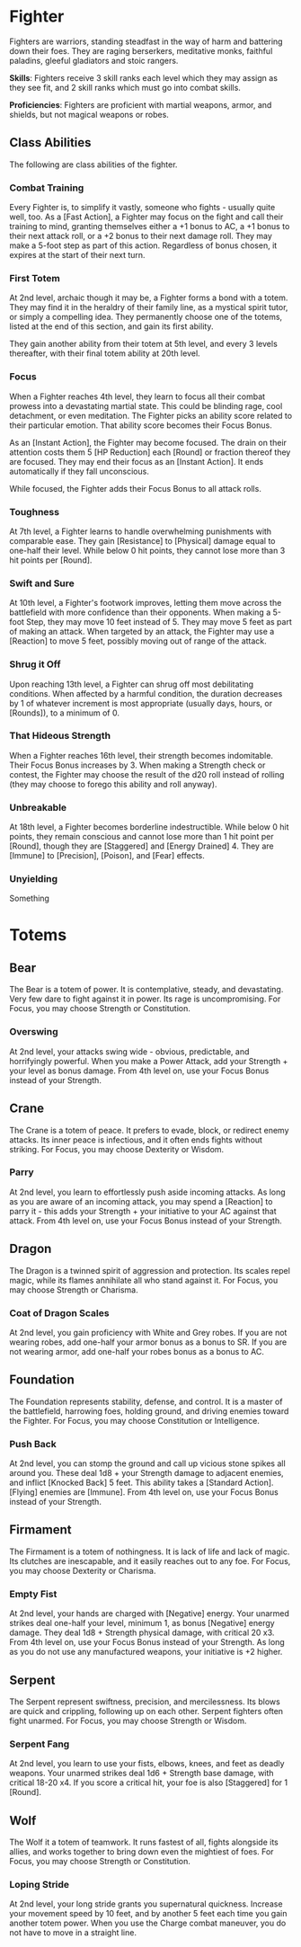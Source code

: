 # Fighter
Fighters are warriors, standing steadfast in the way of harm and battering down their foes. They are raging berserkers, meditative monks, faithful paladins, gleeful gladiators and stoic rangers.

__Skills__: Fighters receive 3 skill ranks each level which they may assign as they see fit, and 2 skill ranks which must go into combat skills.

__Proficiencies__: Fighters are proficient with martial weapons, armor, and shields, but not magical weapons or robes.

## Class Abilities
The following are class abilities of the fighter.

### Combat Training
Every Fighter is, to simplify it vastly, someone who fights - usually quite well, too. As a [Fast Action], a Fighter may focus on the fight and call their training to mind, granting themselves either a +1 bonus to AC, a +1 bonus to their next attack roll, or a +2 bonus to their next damage roll. They may make a 5-foot step as part of this action. Regardless of bonus chosen, it expires at the start of their next turn.

### First Totem
At 2nd level, archaic though it may be, a Fighter forms a bond with a totem. They may find it in the heraldry of their family line, as a mystical spirit tutor, or simply a compelling idea. They permanently choose one of the totems, listed at the end of this section, and gain its first ability.

They gain another ability from their totem at 5th level, and every 3 levels thereafter, with their final totem ability at 20th level.

### Focus
When a Fighter reaches 4th level, they learn to focus all their combat prowess into a devastating martial state. This could be blinding rage, cool detachment, or even meditation. The Fighter picks an ability score related to their particular emotion. That ability score becomes their Focus Bonus.

As an [Instant Action], the Fighter may become focused. The drain on their attention costs them 5 [HP Reduction] each [Round] or fraction thereof they are focused. They may end their focus as an [Instant Action]. It ends automatically if they fall unconscious.

While focused, the Fighter adds their Focus Bonus to all attack rolls.

### Toughness
At 7th level, a Fighter learns to handle overwhelming punishments with comparable ease. They gain [Resistance] to [Physical] damage equal to one-half their level. While below 0 hit points, they cannot lose more than 3 hit points per [Round].

### Swift and Sure
At 10th level, a Fighter's footwork improves, letting them move across the battlefield with more confidence than their opponents. When making a 5-foot Step, they may move 10 feet instead of 5. They may move 5 feet as part of making an attack. When targeted by an attack, the Fighter may use a [Reaction] to move 5 feet, possibly moving out of range of the attack.

### Shrug it Off
Upon reaching 13th level, a Fighter can shrug off most debilitating conditions. When affected by a harmful condition, the duration decreases by 1 of whatever increment is most appropriate (usually days, hours, or [Rounds]), to a minimum of 0.

### That Hideous Strength
When a Fighter reaches 16th level, their strength becomes indomitable. Their Focus Bonus increases by 3. When making a Strength check or contest, the Fighter may choose the result of the d20 roll instead of rolling (they may choose to forego this ability and roll anyway).

### Unbreakable
At 18th level, a Fighter becomes borderline indestructible. While below 0 hit points, they remain conscious and cannot lose more than 1 hit point per [Round], though they are [Staggered] and [Energy Drained] 4. They are [Immune] to [Precision], [Poison], and [Fear] effects.

### Unyielding
Something

# Totems

## Bear
The Bear is a totem of power. It is contemplative, steady, and devastating. Very few dare to fight against it in power. Its rage is uncompromising. For Focus, you may choose Strength or Constitution.

### Overswing
At 2nd level, your attacks swing wide - obvious, predictable, and horrifyingly powerful. When you make a Power Attack, add your Strength + your level as bonus damage. From 4th level on, use your Focus Bonus instead of your Strength.

## Crane
The Crane is a totem of peace. It prefers to evade, block, or redirect enemy attacks. Its inner peace is infectious, and it often ends fights without striking. For Focus, you may choose Dexterity or Wisdom.

### Parry
At 2nd level, you learn to effortlessly push aside incoming attacks. As long as you are aware of an incoming attack, you may spend a [Reaction] to parry it - this adds your Strength + your initiative to your AC against that attack. From 4th level on, use your Focus Bonus instead of your Strength.

## Dragon
The Dragon is a twinned spirit of aggression and protection. Its scales repel magic, while its flames annihilate all who stand against it. For Focus, you may choose Strength or Charisma.

### Coat of Dragon Scales
At 2nd level, you gain proficiency with White and Grey robes. If you are not wearing robes, add one-half your armor bonus as a bonus to SR. If you are not wearing armor, add one-half your robes bonus as a bonus to AC.

## Foundation
The Foundation represents stability, defense, and control. It is a master of the battlefield, harrowing foes, holding ground, and driving enemies toward the Fighter. For Focus, you may choose Constitution or Intelligence.

### Push Back
At 2nd level, you can stomp the ground and call up vicious stone spikes all around you. These deal 1d8 + your Strength damage to adjacent enemies, and inflict [Knocked Back] 5 feet. This ability takes a [Standard Action]. [Flying] enemies are [Immune]. From 4th level on, use your Focus Bonus instead of your Strength.

## Firmament
The Firmament is a totem of nothingness. It is lack of life and lack of magic. Its clutches are inescapable, and it easily reaches out to any foe. For Focus, you may choose Dexterity or Charisma.

### Empty Fist
At 2nd level, your hands are charged with [Negative] energy. Your unarmed strikes deal  one-half your level, minimum 1, as bonus [Negative] energy damage. They deal 1d8 + Strength physical damage, with critical 20 x3. From 4th level on, use your Focus Bonus instead of your Strength. As long as you do not use any manufactured weapons, your initiative is +2 higher.

## Serpent
The Serpent represent swiftness, precision, and mercilessness. Its blows are quick and crippling, following up on each other. Serpent fighters often fight unarmed. For Focus, you may choose Strength or Wisdom.

### Serpent Fang
At 2nd level, you learn to use your fists, elbows, knees, and feet as deadly weapons. Your unarmed strikes deal 1d6 + Strength base damage, with critical 18-20 x4. If you score a critical hit, your foe is also [Staggered] for 1 [Round].

## Wolf
The Wolf it a totem of teamwork. It runs fastest of all, fights alongside its allies, and works together to bring down even the mightiest of foes. For Focus, you may choose Strength or Constitution.

### Loping Stride
At 2nd level, your long stride grants you supernatural quickness. Increase your movement speed by 10 feet, and by another 5 feet each time you gain another totem power. When you use the Charge combat maneuver, you do not have to move in a straight line.